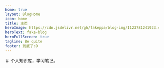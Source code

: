 ```yaml
---
home: true
layout: BlogHome
icon: home
title: 主页
heroImage: https://cdn.jsdelivr.net/gh/fakeppa/blog-img/I123781241923.svg size="80"
heroText: fake-blog
heroFullScreen: true
tagline: Be quite
footer: 到底了:D
---
```


＃ 个人知识库，学习笔记。

